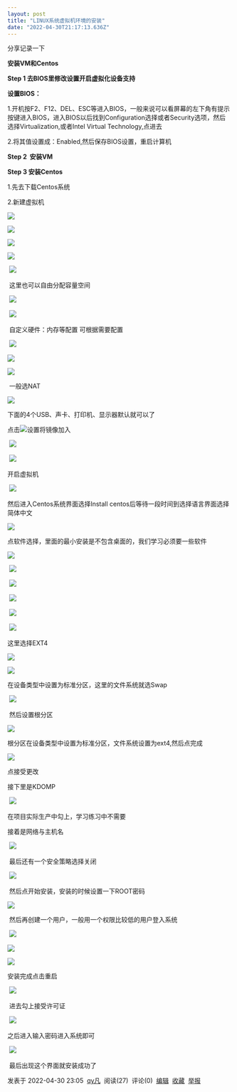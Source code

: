 ```yaml
---
layout: post
title: "LINUX系统虚拟机环境的安装"
date: "2022-04-30T21:17:13.636Z"
---
```

分享记录一下

**安装VM和Centos**

**Step 1 去BIOS里修改设置开启虚拟化设备支持**

**设置BIOS：**

1.开机按F2、F12、DEL、ESC等进入BIOS，一般来说可以看屏幕的左下角有提示按键进入BIOS，进入BIOS以后找到Configuration选择或者Security选项，然后选择Virtualization,或者Intel Virtual Technology,点进去

2.将其值设置成：Enabled,然后保存BIOS设置，重启计算机

**Step 2  安装VM**

**Step 3 安装Centos**

1.先去下载Centos系统

2.新建虚拟机

![](https://img2022.cnblogs.com/blog/2844461/202204/2844461-20220416160548703-26560867.png)

![](https://img2022.cnblogs.com/blog/2844461/202204/2844461-20220416160842499-1670271583.png)

![](https://img2022.cnblogs.com/blog/2844461/202204/2844461-20220416160858418-381634972.png)

![](https://img2022.cnblogs.com/blog/2844461/202204/2844461-20220416160913333-796709482.png)

 ![](https://img2022.cnblogs.com/blog/2844461/202204/2844461-20220416160926154-504612577.png)

 这里也可以自由分配容量空间

 ![](https://img2022.cnblogs.com/blog/2844461/202204/2844461-20220416161005418-1098489865.png)

 ![](https://img2022.cnblogs.com/blog/2844461/202204/2844461-20220416161025840-1872816586.png)

 自定义硬件：内存等配置 可根据需要配置

 ![](https://img2022.cnblogs.com/blog/2844461/202204/2844461-20220416161135277-297110135.png)

![](https://img2022.cnblogs.com/blog/2844461/202204/2844461-20220416161149341-558263368.png)

![](https://img2022.cnblogs.com/blog/2844461/202204/2844461-20220416161158639-2105336013.png)

 一般选NAT

![](https://img2022.cnblogs.com/blog/2844461/202204/2844461-20220416161304374-1798668941.png)

下面的4个USB、声卡、打印机、显示器默认就可以了

点击![](https://img2022.cnblogs.com/blog/2844461/202204/2844461-20220416161358295-525161274.png)设置将镜像加入

 ![](https://img2022.cnblogs.com/blog/2844461/202204/2844461-20220416161433479-731595289.png)

 ![](https://img2022.cnblogs.com/blog/2844461/202204/2844461-20220416161446818-1800439346.png)

开启虚拟机

 ![](https://img2022.cnblogs.com/blog/2844461/202204/2844461-20220416161543597-210795853.png)

然后进入Centos系统界面选择Install centos后等待一段时间到选择语言界面选择简体中文

![](https://img2022.cnblogs.com/blog/2844461/202204/2844461-20220416161600914-1321180861.png)

点软件选择，里面的最小安装是不包含桌面的，我们学习必须要一些软件

![](https://img2022.cnblogs.com/blog/2844461/202204/2844461-20220416161629603-1583712307.png)

 ![](https://img2022.cnblogs.com/blog/2844461/202204/2844461-20220416161639105-966384096.png)

 ![](https://img2022.cnblogs.com/blog/2844461/202204/2844461-20220416161652080-899129634.png)

 ![](https://img2022.cnblogs.com/blog/2844461/202204/2844461-20220416161751823-2005551421.png)

 ![](https://img2022.cnblogs.com/blog/2844461/202204/2844461-20220416161806459-1145168243.png)

 ![](https://img2022.cnblogs.com/blog/2844461/202204/2844461-20220416161841715-945888930.png)

这里选择EXT4

![](https://img2022.cnblogs.com/blog/2844461/202204/2844461-20220416161919289-224755078.png)

![](https://img2022.cnblogs.com/blog/2844461/202204/2844461-20220416162030376-186281930.png)

在设备类型中设置为标准分区，这里的文件系统就选Swap

 ![](https://img2022.cnblogs.com/blog/2844461/202204/2844461-20220416162056376-1428490654.png)

 然后设置根分区

![](https://img2022.cnblogs.com/blog/2844461/202204/2844461-20220416162130212-1677012707.png)

根分区在设备类型中设置为标准分区，文件系统设置为ext4,然后点完成

![](https://img2022.cnblogs.com/blog/2844461/202204/2844461-20220416162200581-1158883050.png)

点接受更改

接下里是KDOMP

 ![](https://img2022.cnblogs.com/blog/2844461/202204/2844461-20220416162304406-1147896577.png)

在项目实际生产中勾上，学习练习中不需要

接着是网络与主机名

 ![](https://img2022.cnblogs.com/blog/2844461/202204/2844461-20220416162347182-1670724001.png)

 最后还有一个安全策略选择关闭

 ![](https://img2022.cnblogs.com/blog/2844461/202204/2844461-20220416162407024-431004581.png)

 然后点开始安装，安装的时候设置一下ROOT密码

![](https://img2022.cnblogs.com/blog/2844461/202204/2844461-20220416162445207-74743955.png)

 然后再创建一个用户，一般用一个权限比较低的用户登入系统

 ![](https://img2022.cnblogs.com/blog/2844461/202204/2844461-20220416162514535-1982787803.png)

![](https://img2022.cnblogs.com/blog/2844461/202204/2844461-20220416162539949-354867101.png)

![](https://img2022.cnblogs.com/blog/2844461/202204/2844461-20220416162548460-402262459.png)

安装完成点击重启

 ![](https://img2022.cnblogs.com/blog/2844461/202204/2844461-20220416162627164-139133702.png)

 进去勾上接受许可证

 ![](https://img2022.cnblogs.com/blog/2844461/202204/2844461-20220416162649864-1026934651.png)

之后进入输入密码进入系统即可

 ![](https://img2022.cnblogs.com/blog/2844461/202204/2844461-20220416162708668-1411117097.png)

 最后出现这个界面就安装成功了

发表于 2022-04-30 23:05  [qy凡](https://www.cnblogs.com/sitqyflinux/)  阅读(27)  评论(0)  [编辑](https://i.cnblogs.com/EditPosts.aspx?postid=16153305)  [收藏](javascript:void(0))  [举报](javascript:void(0))